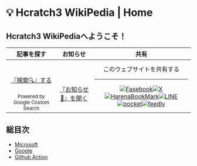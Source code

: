 # 💡 Hcratch3 WikiPedia | Home

## Hcratch3 WikiPediaへようこそ！

| 記事を探す | お知らせ　| 共有 |
| :-: | :-: | :-: |
| <br><br> [『検索🔍️』する](search.md) <br><br> <sub>Powered by Google Costom Search</sub> | <br><br> [『お知らせ📢』を開く](announce.md) | このウェブサイトを共有する <hr> <a href="http://www.facebook.com/share.php?u=https://hcratch3.github.io/wiki" rel="nofollow noopener" target="_blank">![Fasebook](https://img.icons8.com/?size=50&id=13912&format=png&color=000000)</a><a href="https://twiter.com/share?url=https://hcratch3.github.io/wiki" rel="nofollow noopener" target="_blank">![X](https://img.icons8.com/?size=50&id=ClbD5JTFM7FA&format=png&color=000000)</a><a href="http://b.hatena.ne.jp/add?mode=confirm&url=https://hcratch3.github.io/wiki&title=Hcratch3WikiPedia" rel="nofollow noopener" target="_blank">![HarenaBookMark](https://img.icons8.com/?size=50&id=21747&format=png&color=000000)</a><a href="http://line.me/R/msg/text/?https://hcratch3.github.io/wiki%0aHcratch3WikiPedia" target="_blank" rel="nofollow noopener">![LINE](https://img.icons8.com/?size=50&id=21746&format=png&color=000000)</a><a href="http://getpocket.com/edit?url=https://hcratch3.github.io/wiki&title=Hcratch3WikiPedia" rel="nofollow" rel="nofollow" target="_blank">![pocket](https://icons.iconarchive.com/icons/papirus-team/papirus-apps/48/pocket-icon.png)</a><a href="https://feedly.com/i/subscription/feed/https://hcratch3.github.io/wiki" target="blank" rel="nofollow noopener">![feedly](https://img.icons8.com/?size=50&id=21745&format=png&color=000000)</a>

## 総目次
- [Microsoft](post/Microsoft1.md)
- [Google](post/Google1.md)
- [Github Action](post/GithubAction1.md)
